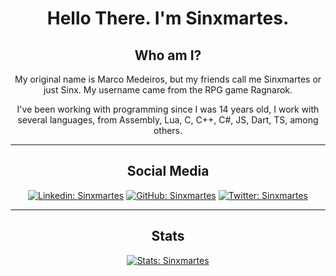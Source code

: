 <center> 

# Hello There. I'm Sinxmartes.

## Who am I?

My original name is Marco Medeiros, but my friends call me Sinxmartes or just Sinx.
My username came from the RPG game Ragnarok.

I've been working with programming since I was 14 years old, I work with several languages, from Assembly, Lua, C, C++, C#, JS, Dart, TS, among others.

___

## Social Media

[![Linkedin: Sinxmartes](https://img.shields.io/badge/Sinxmartes-blue?style=flat-square&logo=Linkedin&logoColor=white&link=https://www.linkedin.com/in/medeirosmarco/)](https://www.linkedin.com/in/medeirosmarco/)
[![GitHub: Sinxmartes](https://img.shields.io/badge/Sinxmartes-gray?style=flat-square&logo=Github&logoColor=white&link=https://github.com/sinxmartes)](https://github.com/sinxmartes)
[![Twitter: Sinxmartes](https://img.shields.io/badge/Sinxmartes-white?style=flat-square&logo=Twitter&logoColor=blue&link=https://twitter.com/sinxmartes)](https://twitter.com/sinxmartes)

___

## Stats

[![Stats: Sinxmartes](https://github-readme-stats.vercel.app/api?username=sinxmartes&show_icons=true&theme=dracula)](https://github-readme-stats.vercel.app/api?username=sinxmartes&show_icons=true&theme=dracula)
  
</center>
